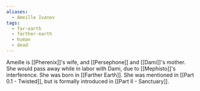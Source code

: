```yaml
---
aliases:
  - Ameille Ivanov
tags:
  - far-earth
  - farther-earth
  - human
  - dead
---
```

Ameille is [[Pherenix]]'s wife, and [[Persephone]] and [[Dami]]'s mother. She would pass away while in labor with Dami, due to [[Mephisto]]'s interference. She was born in [[Farther Earth]]. She was mentioned in [[Part 0.1 - Twisted]], but is formally introduced in [[Part II - Sanctuary]].